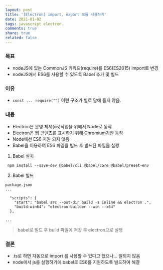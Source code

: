 ```yaml
---
layout: post
title: '[Electron] import, export 모듈 사용하기'
date: 2021-01-02
tags: javascript electron 
comments: true
share: true
related: false
---
```



### 목표
* nodeJS에 있는 CommonJS 키워드(require)를 ES6(ES2015) import로 변경   
* nodeJS애서 ES6를 사용할 수 있도록 Babel 추가 및 빌드  

### 이유
* `const ... require("")` 이런 구조가 별로 맘에 들지 않음.

### 내용 
* Electron은 운영 체제(os)작업을 위해서 Node로 동작 
* Electron은 웹 콘텐츠를 표시하기 위해 Chromium기반 동작 
* Node에선 ES6 지원 되지 않음 
* Babel을 이용하여 ES6 파일을 빌드 후 빌드된 파일을 실행 

1. Babel 설치 
```
 npm install --save-dev @babel/cli @babel/core @babel/preset-env
```

2. Babel 빌드 
```
package.json 
...

  "scripts": {
    "start": "babel src --out-dir build -s inline && electron .",
    "build:win64": "electron-builder --win --x64"
  },

... 
```
> babel로 빌드 후 build 파일에 저장 후 electron으로 실행 


### 결론
* .ts로 하면 자동으로 import 를 사용할 수 있다고 했으나... 잘되지 않음
* node에서 js를 실행하기에 babel로 ES6를 지원하도록 빌드하여 해결 